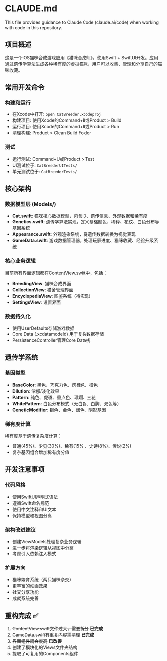 # CLAUDE.md

This file provides guidance to Claude Code (claude.ai/code) when working with code in this repository.

## 项目概述

这是一个iOS猫咪合成游戏应用《猫咪合成师》，使用Swift + SwiftUI开发。应用通过遗传学算法生成各种稀有度的虚拟猫咪，用户可以收集、管理和分享自己的猫咪收藏。

## 常用开发命令

### 构建和运行
- 在Xcode中打开: `open CatBreeder.xcodeproj`
- 构建项目: 使用Xcode的Command+B或Product > Build
- 运行项目: 使用Xcode的Command+R或Product > Run
- 清理构建: Product > Clean Build Folder

### 测试
- 运行测试: Command+U或Product > Test
- UI测试位于: `CatBreederUITests/`
- 单元测试位于: `CatBreederTests/`

## 核心架构

### 数据模型层 (Models/)
- **Cat.swift**: 猫咪核心数据模型，包含ID、遗传信息、外观数据和稀有度
- **Genetics.swift**: 遗传学算法实现，定义基础颜色、稀释、花纹、白色分布等基因系统
- **Appearance.swift**: 外观渲染系统，将遗传数据转换为视觉表现
- **GameData.swift**: 游戏数据管理器，处理玩家进度、猫咪收藏、经验升级系统

### 核心业务逻辑
目前所有界面逻辑都在ContentView.swift中，包括：
- **BreedingView**: 猫咪合成界面
- **CollectionView**: 猫舍管理界面  
- **EncyclopediaView**: 图鉴系统（待实现）
- **SettingsView**: 设置界面

### 数据持久化
- 使用UserDefaults存储游戏数据
- Core Data (.xcdatamodeld) 用于复杂数据存储
- PersistenceController管理Core Data栈

## 遗传学系统

### 基因类型
- **BaseColor**: 黑色、巧克力色、肉桂色、橙色
- **Dilution**: 浓郁/淡化效果
- **Pattern**: 纯色、虎斑、重点色、玳瑁、三花
- **WhitePattern**: 白色分布模式（无白色、白胸、双色等）
- **GeneticModifier**: 银色、金色、烟色、阴影基因

### 稀有度计算
稀有度基于遗传复杂度计算：
- 普通(45%)、少见(30%)、稀有(15%)、史诗(8%)、传说(2%)
- 复杂基因组合增加稀有度分值

## 开发注意事项

### 代码风格
- 使用SwiftUI声明式语法
- 遵循Swift命名规范
- 使用中文注释和UI文本
- 保持模型和视图分离

### 架构改进建议
- 创建ViewModels处理复杂业务逻辑
- 进一步将渲染逻辑从视图中分离
- 考虑引入依赖注入模式

### 扩展方向
- 猫咪繁育系统（两只猫咪杂交）
- 更丰富的动画效果
- 社交分享功能
- 成就系统完善

## 重构完成 ✅
1. ~~ContentView.swift文件过大，需要拆分~~ **已完成**
2. ~~GameData.swift有重复内容需清理~~ **已完成**
3. ~~界面组件耦合度高~~ **已改善**
4. 创建了模块化的Views文件夹结构
5. 提取了可复用的Components组件